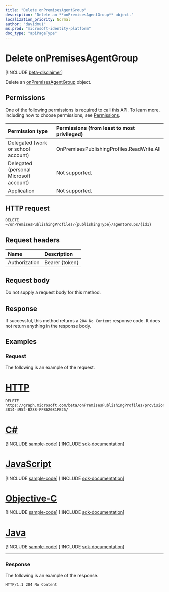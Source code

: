 ```yaml
---
title: "Delete onPremisesAgentGroup"
description: "Delete an **onPremisesAgentGroup** object."
localization_priority: Normal
author: "davidmu1"
ms.prod: "microsoft-identity-platform"
doc_type: "apiPageType"
---
```


# Delete onPremisesAgentGroup

[!INCLUDE [beta-disclaimer](../../includes/beta-disclaimer.md)]

Delete an [onPremisesAgentGroup](../resources/onpremisesagentgroup.md) object.

## Permissions

One of the following permissions is required to call this API. To learn more, including how to choose permissions, see [Permissions](/graph/permissions-reference).

| Permission type                        | Permissions (from least to most privileged) |
|:--------------------------------------|:---------------------------------------------------------|
|Delegated (work or school account)     | OnPremisesPublishingProfiles.ReadWrite.All |
| Delegated (personal Microsoft account) | Not supported. |
| Application                            | Not supported. |

## HTTP request

<!-- { "blockType": "ignored" } -->

```http
DELETE ~/onPremisesPublishingProfiles/{publishingType}/agentGroups/{id1}
```

## Request headers

| Name          | Description   |
|:--------------|:--------------|
| Authorization | Bearer {token} |

## Request body

Do not supply a request body for this method.

## Response

If successful, this method returns a `204 No Content` response code. It does not return anything in the response body.

## Examples

### Request

The following is an example of the request.

# [HTTP](#tab/http)
<!-- {
  "blockType": "request",
  "name": "delete_onpremisesagentgroup"
}-->

```http
DELETE https://graph.microsoft.com/beta/onPremisesPublishingProfiles/provisioning/agentGroups/8832388F-3814-4952-B288-FFB62081FE25/
```
# [C#](#tab/csharp)
[!INCLUDE [sample-code](../includes/snippets/csharp/delete-onpremisesagentgroup-csharp-snippets.md)]
[!INCLUDE [sdk-documentation](../includes/snippets/snippets-sdk-documentation-link.md)]

# [JavaScript](#tab/javascript)
[!INCLUDE [sample-code](../includes/snippets/javascript/delete-onpremisesagentgroup-javascript-snippets.md)]
[!INCLUDE [sdk-documentation](../includes/snippets/snippets-sdk-documentation-link.md)]

# [Objective-C](#tab/objc)
[!INCLUDE [sample-code](../includes/snippets/objc/delete-onpremisesagentgroup-objc-snippets.md)]
[!INCLUDE [sdk-documentation](../includes/snippets/snippets-sdk-documentation-link.md)]

# [Java](#tab/java)
[!INCLUDE [sample-code](../includes/snippets/java/delete-onpremisesagentgroup-java-snippets.md)]
[!INCLUDE [sdk-documentation](../includes/snippets/snippets-sdk-documentation-link.md)]

---


### Response

The following is an example of the response.

<!-- {
  "blockType": "response",
  "truncated": true
} -->

```http
HTTP/1.1 204 No Content
```

<!-- uuid: 16cd6b66-4b1a-43a1-adaf-3a886856ed98
2019-02-04 14:57:30 UTC -->
<!-- {
  "type": "#page.annotation",
  "description": "Delete onPremisesAgentGroup",
  "keywords": "",
  "section": "documentation",
  "tocPath": ""
}-->
